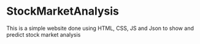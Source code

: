 # StockMarketAnalysis
This is a simple website done using HTML, CSS, JS and Json to show and predict stock market analysis
